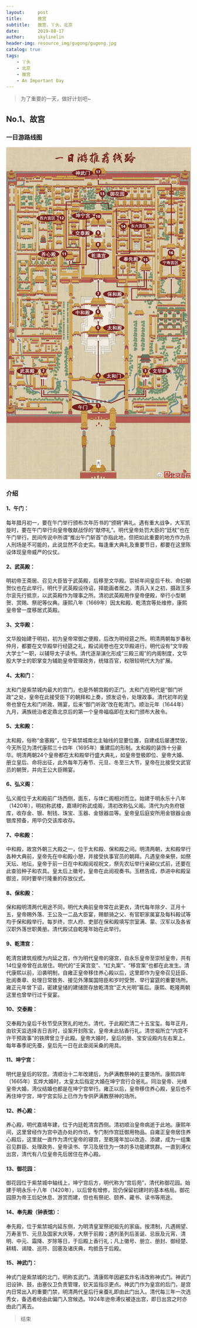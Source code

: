 ```yaml
---
layout:     post
title:      故宫
subtitle:   故宫、丫头、北京
date:       2019-08-17
author:     skylinelin
header-img: resource_img/gugong/gugong.jpg
catalog: true
tags:
    - 丫头
    - 北京
    - 故宫
    - An Important Day
---
```


> 为了重要的一天，做好计划吧~

## No.1、故宫

### 一日游路线图

![一日游](/resource_img/gugong/ggyl.png)

### 介绍

#### 1、午门：

每年腊月初一，要在午门举行颁布次年历书的“颁朔”典礼。遇有重大战争，大军凯旋时，要在午门举行向皇帝敬献战俘的“献停礼”。明代皇帝处罚大臣的“廷杖”也在午门举行。民间传说中所谓“推出午门斩首”亦指此地，但把如此重要的地方作为杀人刑场是不可能的，此说显然不合史实。每逢重大典礼及重要节日，都要在这里陈设体现皇帝威严的仪仗。

#### 2、武英殿：

明初帝王斋居、召见大臣皆于武英殿，后移至文华殿。崇祯年间皇后千秋、命妇朝贺仪也在此举行。明代于武英殿设待诏，择能画者居之。清兵入关之初，摄政王多尔衮先行抵京，以武英殿作为理事之所。清初武英殿用作皇帝便殿，举行小型朝贺、赏赐、祭祀等仪典。康熙八年（1669年）因太和殿、乾清宫等处维修，康熙皇帝曾一度移居式英殿。

#### 3、文华殿：

文华股始建于明初，初为皇帝常御之便殿，后改为明经筵之所。明清两朝每岁春秋仲月，都要在文华殿举行经筵之礼，殿试阅卷也在文华殿进行。明代设有“文华殿大学士”一职，以辅导太子读书。清代逐渐演化形成“三殿三阁”的内阁制度，文华股大学士的职掌变为辅助皇帝管理政务，统辖百官，权限较明代大为扩展。

#### 4、太和门：

太和门是紫禁城内最大的宫门，也是外朝宫殿的正门。太和门在明代是“御门听政”之处，皇帝在此接受臣下的朝拜和上奏，颁发诏令，处理政事。清代初年的皇帝也曾在太和门听政、赐宴，后来“御门听政”改在乾清门。顺治元年（1644年）九月，满族统治者定鼎北京后的第一个皇帝福临即在太和门颁布大赦令。

#### 5、太和殿：

太和殿，俗称“金塞殿”，位于紫禁城南北主轴线的显要位置，自建成后屡遭焚毁，今天所见为清代康熙三十四年（1695年）重建后的形制。太和殿的装饰十分豪华。明清两朝24个皇帝都在太和殿举行盛大典礼，如皇帝登极即位、皇帝大婚、册立皇后、命将出征，此外每年万寿节、元旦、冬至三大节，皇帝在比接受文武官员的朝贺，并向王公大臣赐宴。

#### 6、弘义阁：

弘义阁位于太和殿前广场西侧，面东，与体仁阁相对而立。始建于明永乐十八年（1420年），明初称武楼，嘉靖时称武成阁，清初改称弘义阁。清代为内务府银库，收存金、银、制钱、珠宝、玉器、金银器皿等。皇帝皇后庭安所用金银器业由银库预备，用毕仍交该库收存。

#### 7、中和殿：

中和殿，故宫外朝三大殿之一，位于太和殿、保和殿之间。明清两朝，太和殿举行各种大典前，皇帝先在中和殿小憩，并接受执事官员的朝拜。凡遇皇帝亲祭，如祭天坛、地坛，皇帝于前一日在中和殿阅视祝文，祭先农坛举行亲耕仪式前，还要在此查验种子和农具。皇太后上徽号，皇帝在此阅视奏书。玉糕告成，恭进中和殿呈御览，同时要举行隆重的存放仪式。

#### 8、保和殿：

保和殿明清两代用途不同，明代大典前皇帝常在此更衣，清代每年除夕、正月十五，皇帝赐外落、王公及一二品大臣宴，赐额骑之父、有官职家属宴及每科殿试等均于保和殿举行。每岁终，宗人府、吏部在保和殿填写宗室满、蒙、汉军以及各省汉职外落世职黄册。清代殿试自乾隆年始在此举行。

#### 9、乾清宫：

乾清宫建筑规模为内延之首，作为明代皇帝的寝宫，自永乐皇帝至崇桢皇帝，共有14位皇帝曾在此居住。明代的“壬寅宫变”、“红丸案”、“移宫案”也都在此发生。清代康熙以前，沿袭明制，自雍正皇帝移住养心殿以后，这里即作为皇帝召见廷臣、批阅奏章、处理日常致务、接见外薄属国陪臣和岁时受贺、举行宴筵的重要场所。雍正元年曾下诏，密建皇储的建储匣存放乾清宫“正大光明”匾后。康熙、乾隆两朝这里也曾举行过千叟宴。

#### 10、交泰殿：

交奉殿为皇后千秋节受庆贺礼的地方。清代，于此殿贮清二十五宝玺。每年正月，由钦天监选择吉日吉时，设案开封陈宝，皇帝未此拈香行礼。清世祖所立“内宫不许干预政事”的铁牌曾立于此殿。皇帝大婚时，皇后的册、宝安设殿内左右案上。每年春季祀先蚕，皇后先一日在此查阅采桑的用具。

#### 11、坤宁宫：

明代是皇后的较宫。清顺治十二年改建后，为萨满教祭神的主要场所。康熙四年（1665年）玄烨大婚时，太皇太后指定大婚在坤宁宫行合爸礼。同治皇帝、光绪皇帝大婚，湾仪结婚也都是在坤宁宫举行。雍正以后，皇帝移住养心殿，皇后也不再住坤宁宫，坤宁宫实际上已作为专供萨满教祭神的场所。

#### 12、养心殿：

养心殿，明代嘉靖年建，位于内廷乾清宫西侧。清初顺治皇帝病逝于此地。康熙年间，这里曾经作为宫中造办处的作坊，专门制作宫廷御用物品。自雍正皇帝居住养心殿后，这里就一直作为清代皇帝的寝宫，至乾隆年加以改造、添建，成为一组集召见群臣、处理政务、皇帝读书、学习及居住为一体的多功能建筑群。一直到溥仪出宫，清代有八位皇帝先后居住在养心殿。

#### 13、御花园：

御花园位于紫禁城中轴线上，坤宁宫后方，明代称为“宫后苑”，清代称御花园。始建于明永乐十八年（1420年），以后曾有增修，现仍保留初建时的基本格局。御花园原为帝王后妃休息、游赏而建，但也有祭祀、颐养、藏书、读书等用途。

#### 14、奉先殿（钟表馆）：

奉先殿，位于紫禁城内延东侧，为明清皇室祭祀祖先的家庙。按清制，凡遇朔望、万寿圣节、元旦及国家大庆等，大祭于前殿；遇列圣列后圣诞、忌辰及元宵、清明、中元、霜降、岁除等日，于后殿上香行礼；凡上徽号、册立、册封、御经楚、耕精、谒陵、巡符、回塞及诸庆典，均抵告于后殿。

#### 15、神武门：

神式门是紫禁城的北门，明称玄武门。清康熙年因避玄炸名讳改称神式门。神武门旧设钟、鼓，由塞仪卫负责管理，钦天监指示更点。神武门作为皇宫的后门，是宫内日常出入的重要门禁，明清两代皇后行亲蚕礼即由此门出入。清代每三年一次选秀女，备选者经由此偏门入宫候选。1924年逊帝溥仪被逐出宫，即日出宫之时亦由此门离去。

> 结束
